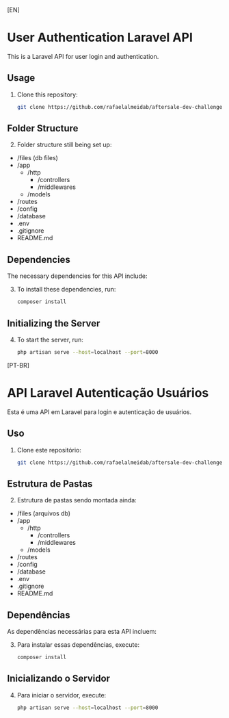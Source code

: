 [EN] 
# User Authentication Laravel API

This is a Laravel API for user login and authentication.

## Usage

1. Clone this repository:

   ```bash
   git clone https://github.com/rafaelalmeidab/aftersale-dev-challenge


## Folder Structure

2. Folder structure still being set up:
- /files (db files)
- /app
   - /http
     - /controllers
     - /middlewares
  - /models
- /routes
- /config
- /database
- .env
- .gitignore
- README.md


## Dependencies

The necessary dependencies for this API include:

3. To install these dependencies, run:

   ```bash
   composer install


## Initializing the Server

4. To start the server, run:

   ```bash
   php artisan serve --host=localhost --port=8000


[PT-BR] 
# API Laravel Autenticação Usuários

Esta é uma API em Laravel para login e autenticação de usuários.

## Uso

1. Clone este repositório:

   ```bash
   git clone https://github.com/rafaelalmeidab/aftersale-dev-challenge


## Estrutura de Pastas

2. Estrutura de pastas sendo montada ainda:
- /files (arquivos db)
- /app
   - /http
     - /controllers
     - /middlewares
  - /models
- /routes
- /config
- /database
- .env
- .gitignore
- README.md

## Dependências

As dependências necessárias para esta API incluem:

3. Para instalar essas dependências, execute:

   ```bash
   composer install


## Inicializando o Servidor

4. Para iniciar o servidor, execute:

   ```bash
   php artisan serve --host=localhost --port=8000